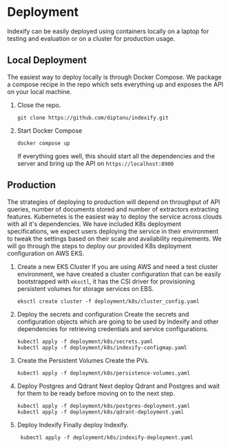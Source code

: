# Deployment 

Indexify can be easily deployed using containers locally on a laptop for testing and evaluation or on a cluster for production usage.

## Local Deployment
The easiest way to deploy locally is through Docker Compose. We package a compose recipe in the repo which sets everything up and exposes the API on your local machine.

1. Close the repo.
    ```shell
    git clone https://github.com/diptanu/indexify.git
    ```
2. Start Docker Compose
    ```shell
    docker compose up
    ```
    If everything goes well, this should start all the dependencies and the server and bring up the API on `https://localhost:8900`

## Production
The strategies of deploying to production will depend on throughput of API queries, number of documents stored and number of extractors extracting features. Kubernetes is the easiest way to deploy the service across clouds with all it's dependencies. We have included K8s deployment specifications, we expect users deploying the service in their environment to tweak the settings based on their scale and availability requirements. We will go through the steps to deploy our provided K8s deployment configuration on AWS EKS.

1. Create a new EKS Cluster
    If you are using AWS and need a test cluster environment, we have created a cluster configuration that can be easily bootstrapped with `eksctl`, it has the CSI driver for provisioning persistent volumes for storage services on EBS.
    ```shell
    eksctl create cluster -f deployment/k8s/cluster_config.yaml
    ```

2. Deploy the secrets and configuration
    Create the secrets and configuration objects which are going to be used by Indexify and other dependencies for retrieving credentials and service configurations.
    ```shell
    kubectl apply -f deployment/k8s/secrets.yaml
    kubectl apply -f deployment/k8s/indexify-configmap.yaml
    ```

3. Create the Persistent Volumes
    Create the PVs.
    ```shell
    kubectl apply -f deployment/k8s/persistence-volumes.yaml
    ```

4. Deploy Postgres and Qdrant
    Next deploy Qdrant and Postgres and wait for them to be ready before moving on to the next step.
    ```shell
    kubectl apply -f deployment/k8s/postgres-deployment.yaml
    kubectl apply -f deployment/k8s/qdrant-deployment.yaml
    ```

5. Deploy Indexify
   Finally deploy Indexify.
   ```shell
    kubectl apply -f deployment/k8s/indexify-deployment.yaml
   ```